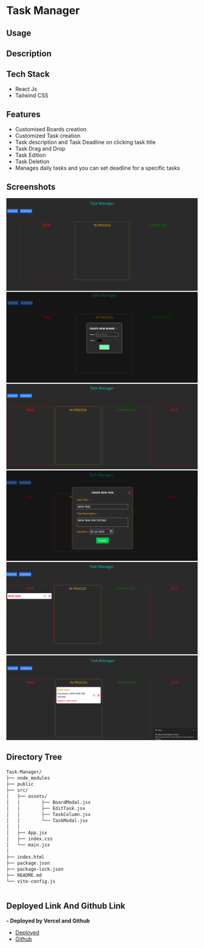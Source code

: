 # Task Manager

## Usage

## Description


## Tech Stack
* React Js
* Tailwind CSS

## Features
* Customised Boards creation
* Customized Task creation
* Task description and Task Deadline on clicking task title
* Task Drag and Drop
* Task Edition
* Task Deletion
* Manages daily tasks and you can set deadline for a specific tasks


## Screenshots
![screenshot1](/public/1.png)
![screenshot2](/public/2.png)
![screenshot3](/public/3.png)
![screenshot4](/public/4.png)
![screenshot5](/public/5.png)
![screenshot6](/public/6.png)

## Directory Tree
```text 
Task-Manager/
├── node_modules
├── public
├── src/
│   ├── assets/
│   │        ├── BoardModal.jsx
│   │        ├── EditTask.jsx
│   │        ├── TaskColumn.jsx
│   │        └── TaskModal.jsx
│   │           
│   ├── App.jsx
│   ├── index.css
│   └── main.jsx
│  
├── index.html
├── package.json
├── package-lock.json
├── README.md
└── vite-config.js


```

## Deployed Link And Github Link

**- Deployed by Vercel and Github**

* [Deployed](https://task-manager-sooty-zeta.vercel.app/)
* [Github](https://github.com/Kushalvardhan18/task-manager)

